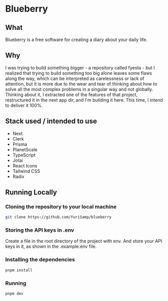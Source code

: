 # Blueberry

## What

Blueberry is a free software for creating a diary about your daily life.

## Why

I was trying to build something bigger - a repository called fyesta - but I realized that trying to build something too big alone leaves some flaws along the way, which can be interpreted as carelessness or lack of attention, but it is more due to the wear and tear of thinking about how to solve all the most complex problems in a singular way and not globally. Thinking about it, I extracted one of the features of that project, restructured it in the next app dir, and I'm building it here. This time, I intend to deliver it 100%.

## Stack used / intended to use

- Next
- Clerk
- Prisma
- PlanetScale
- TypeScript
- Jotai
- React Icons
- Tailwind CSS
- Radix

## Running Locally

### Cloning the repository to your local machine

```bash
git clone https://github.com/YuriSamp/blueberry
```

### Storing the API keys in .env

Create a file in the root directory of the project with env. And store your API keys in it, as shown in the .example.env file.

### Installing the dependencies

```bash
pnpm install
```

### Running

```bash
pnpm dev
```
